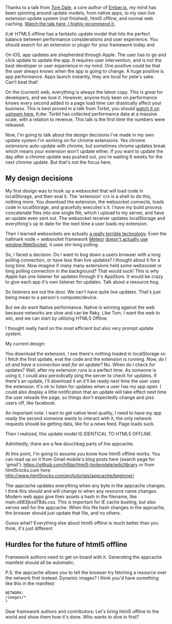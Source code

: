 Thanks to a talk from <a href="https://twitter.com/tomdale">Tom Dale</a>, a core author of <a href="http://emberjs.com">Ember.js</a>, my mind has been spinning around update models, from native apps, to my own live extension update system (not finished), html5 offline, and normal web caching. <a href="http://www.ustream.tv/recorded/26977615">Watch the talk here, I highly recommend it.</a>

tl;dr HTML5 offline has a fantastic update model that hits the perfect balance between performance considerations and user experience. You should search for an extension or plugin for your framework today and 

On iOS, app updates are shepherded through Apple. The user has to go and click update to update the app. It requires user intervention, and is not the best developer or user experience in my mind. One positive could be that the user always knows when the app is going to change. A huge positive is app performance. Apps launch instantly, they are local for pete's sake. Can't beat that!

On the (current) web, everything is always the latest copy. This is great for developers, and we love it. However, anyone truly keen on performance knows every second added to a page load time can drastically affect your business. This is best proved in a talk from Torbit, you should <a href="http://www.ustream.tv/recorded/25213585">watch it on ustream here.</a> tl;dw: Torbit has collected performance data at a massive scale, with a relation to revenue. This talk is the first time the numbers were released.

Now, I'm going to talk about the design decisions I've made in my own update system I'm working on for chrome extensions. Yes chrome extensions auto-update with chrome, but sometimes chrome updates break which means your extension won't update either. If you want to update the day after a chrome update was pushed out, you're waiting 6 weeks for the next chrome update. But that's not the focus here.

<h2>My design decisions</h2>

My first design was to hook up a websocket that will load code in localStorage, and then eval it. The 'extension' crx is a shell to do this, nothing more. You download the extension, the websocket connects, loads code in localStorage, and gracefully executes's it. I have my build process concatenate files into one single file, which I upload to my server, and have an update even sent out. The websocket receiver updates localStorage and everything's up to date for the next time a user loads my extension.

Then I learned websockets are actually <a href="https://speakerdeck.com/3rdeden/realtimeconf-dot-oct-dot-2012">a really terrible technology</a>. Even the hallmark node + websocket framework <a href="http://meteor.com/">Meteor</a> <a href="https://github.com/meteor/meteor/issues/332">doesn't actually use window.WebSocket</a>, it uses xhr-long polling.

So, I faced a decision. Do I want to bog down a users browser with a long polling connection, or have less than live updates? I thought about it for a long time. Now imagine if many many extensions held some websocket or long polling connection in the background? That would suck! This is why Apple has one listener for updates through it's AppStore. It would be crazy to give each app it's own listener for updates. Talk about a resource hog.

So listeners are out the door. We can't have quite live updates. That's just being mean to a person's computer/device.

But we do want Native performance. Native is winning against the web because networks are slow and can be flaky. Like Tom, I want the web to win, and we can start by utilizing HTML5 Offline.

I thought really hard on the most efficient but also very prompt update system.

My current design:

You download the extension, I see there's nothing loaded in localStorage so I fetch the first update, eval the code and the extension is running. Now, <em>do I sit and have a connection wait for an update?</em> No. When do I check for updates? Well, after my extension runs is a perfect time. As someone is using it, I could also periodically ping the server to check for updates. If there's an update, I'll download it an it'll be ready next time the user uses the extension. It's ok to listen for updates when a user has my app open. I could also display a little notification that an update will take effect next time the user reloads the page, so things don't expectedly change and piss users off, like facebook.

An important note: I want to get native level quality, I need to have my app ready the second someone wants to interact with it, the only network requests should be getting data, like for a news feed. Page loads suck.

Then I realized, this update model IS IDENTICAL TO HTML5 OFFLINE.

Admittedly, there are a few douchbag parts of the appcache.

At this point, I'm going to assume you know how html5 offline works. You can read up on it from Gmail mobile's blog posts here (search page for 'gmail'): https://github.com/h5bp/html5-boilerplate/wiki/library or from html5rocks.com here: http://www.html5rocks.com/en/tutorials/appcache/beginner/

The appcache updates everything when any byte in the appcache changes. I think this should and will change to when any resource name changes. Modern web apps give their assets a hash in the filename, like main.s683jksd78ds.css. This is important for IE cache busting, but also serves well for the appcache. When this file hash changes in the appcache, the browser should just update that file, and no others.

Guess what? Everything else about html5 offline is much better than you think, it's just different.

<h2>Hurdles for the future of html5 offline</h2>

Framework authors need to get on board with it. Generating the appcache manifest should all be automatic. 

P.S. the appcache allows you to tell the browser try fetching a resource over the network first instead. Dynamic images? I think you'd have something like this in the manifest:

    NETWORK:
    /images/*
    *

Dear framework authors and contributors: Let's bring html5 offline to the world and show them how it's done. Who wants to dive in first? 
